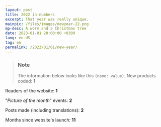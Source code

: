 ```yaml
---
layout: post
title: 2022 in numbers
excerpt: That year was really unique.
mainpic: /files/images/newyear-22.png
mp-desc: A worm and a Christmas tree
date: 2023-01-01 20:00:00 +0300
lang: en-US
tag: en
permalink: /2023/01/01/new-year/
---
```

> ### Note
> The information below looks like this `(name: value)`.
New products coded: **1**

Readers of the website: **1**

"*Picture of the month*" events: **2**

Posts made (including translations): **2**

Months since website's launch: **11**